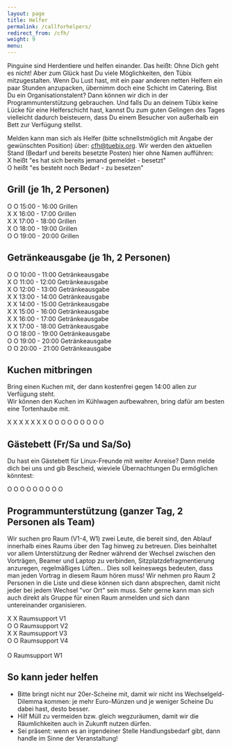 ```yaml
---
layout: page
title: Helfer
permalink: /callforhelpers/
redirect_from: /cfh/
weight: 9
menu:
---
```


Pinguine sind Herdentiere und helfen einander. Das heißt: Ohne Dich geht es nicht! Aber zum Glück hast Du viele Möglichkeiten, den Tübix mitzugestalten. Wenn Du Lust hast, mit ein paar anderen netten Helfern ein paar Stunden anzupacken, übernimm doch eine Schicht im Catering. Bist Du ein Organisationstalent? Dann können wir dich in der Programmunterstützung gebrauchen. Und falls Du an deinem Tübix keine Lücke für eine Helferschicht hast, kannst Du zum guten Gelingen des Tages vielleicht dadurch beisteuern, dass Du einem Besucher von außerhalb ein Bett zur Verfügung stellst.


Melden kann man sich als Helfer (bitte schnellstmöglich mit Angabe der gewünschten Position) über: <a href="mailto:cfh@tuebix.org?subject=Helfer%20Tuebix">cfh@tuebix.org</a>. Wir werden den aktuellen Stand (Bedarf und bereits besetzte Posten) hier ohne Namen aufführen:<br/>
X heißt "es hat sich bereits jemand gemeldet - besetzt"<br/>
O heißt "es besteht noch Bedarf - zu besetzen" <br/>

## Grill (je 1h, 2 Personen)

O O 15:00 - 16:00 Grillen<br/>
X X 16:00 - 17:00 Grillen<br/>
X X 17:00 - 18:00 Grillen<br/>
X O 18:00 - 19:00 Grillen<br/>
O O 19:00 - 20:00 Grillen<br/>

## Getränkeausgabe (je 1h, 2 Personen)

O O 10:00 - 11:00 Getränkeausgabe <br/>
X O 11:00 - 12:00 Getränkeausgabe <br/>
X O 12:00 - 13:00 Getränkeausgabe <br/>
X X 13:00 - 14:00 Getränkeausgabe <br/>
X X 14:00 - 15:00 Getränkeausgabe <br/>
X X 15:00 - 16:00 Getränkeausgabe <br/>
X X 16:00 - 17:00 Getränkeausgabe <br/>
X X 17:00 - 18:00 Getränkeausgabe <br/>
O O 18:00 - 19:00 Getränkeausgabe <br/>
O O 19:00 - 20:00 Getränkeausgabe <br/>
O O 20:00 - 21:00 Getränkeausgabe <br/>

## Kuchen mitbringen

Bring einen Kuchen mit, der dann kostenfrei gegen 14:00 allen zur Verfügung steht.<br/>
Wir können den Kuchen im Kühlwagen aufbewahren, bring dafür am besten eine Tortenhaube mit.

X X X X X X X O O O O O O O O O

<!-- TODO
## Kasse (je 2h, 1 Person)

O 10:00 - 12:00 Kasse<br/>
O 12:00 - 14:00 Kasse<br/>
O 14:00 - 16:00 Kasse<br/>
O 16:00 - 18:00 Kasse<br/>
-->

## Gästebett (Fr/Sa und Sa/So)
Du hast ein Gästebett für Linux-Freunde mit weiter Anreise? Dann melde dich bei uns und gib Bescheid, wieviele Übernachtungen Du ermöglichen könntest:

O O O O O O O O O

## Programmunterstützung (ganzer Tag, 2 Personen als Team)

Wir suchen pro Raum (V1-4, W1) zwei Leute, die bereit sind, den Ablauf innerhalb eines Raums über den Tag hinweg zu betreuen.
Dies beinhaltet vor allem Unterstützung der Redner während der Wechsel zwischen den Vorträgen, Beamer und Laptop zu verbinden, Sitzplatzdefragmentierung anzuregen, regelmäßiges Lüften...
Dies soll keineswegs bedeuten, dass man jeden Vortrag in diesem Raum hören muss!
Wir nehmen pro Raum 2 Personen in die Liste und diese können sich dann absprechen, damit nicht jeder bei jedem Wechsel "vor Ort" sein muss.
Sehr gerne kann man sich auch direkt als Gruppe für einen Raum anmelden und sich dann untereinander organisieren.

X X Raumsupport V1<br/>
O O Raumsupport V2<br/>
X X Raumsupport V3<br/>
O O Raumsupport V4<br/>
<br/>
O Raumsupport W1<br/>

## So kann jeder helfen

- Bitte bringt nicht nur 20er-Scheine mit, damit wir nicht ins Wechselgeld-Dilemma kommen: je mehr Euro-Münzen und je weniger Scheine Du dabei hast, desto besser.
- Hilf Müll zu vermeiden bzw. gleich wegzuräumen, damit wir die Räumlichkeiten auch in Zukunft nutzen dürfen.
- Sei präsent: wenn es an irgendeiner Stelle Handlungsbedarf gibt, dann handle im Sinne der Veranstaltung!
